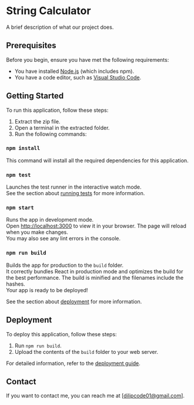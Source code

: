 # String Calculator

A brief description of what our project does.

## Prerequisites

Before you begin, ensure you have met the following requirements:
- You have installed [Node.js](https://nodejs.org/) (which includes npm).
- You have a code editor, such as [Visual Studio Code](https://code.visualstudio.com/).

## Getting Started

To run this application, follow these steps:

1. Extract the zip file.
2. Open a terminal in the extracted folder.
3. Run the following commands:

### `npm install`

This command will install all the required dependencies for this application.

### `npm test`

Launches the test runner in the interactive watch mode.\
See the section about [running tests](https://facebook.github.io/create-react-app/docs/running-tests) for more information.

### `npm start`

Runs the app in development mode.\
Open [http://localhost:3000](http://localhost:3000) to view it in your browser. The page will reload when you make changes.\
You may also see any lint errors in the console.

### `npm run build`

Builds the app for production to the `build` folder.\
It correctly bundles React in production mode and optimizes the build for the best performance. The build is minified and the filenames include the hashes.\
Your app is ready to be deployed!

See the section about [deployment](https://facebook.github.io/create-react-app/docs/deployment) for more information.

## Deployment

To deploy this application, follow these steps:

1. Run `npm run build`.
2. Upload the contents of the `build` folder to your web server.

For detailed information, refer to the [deployment guide](https://facebook.github.io/create-react-app/docs/deployment).


## Contact

If you want to contact me, you can reach me at [dilipcode01@gmail.com].

